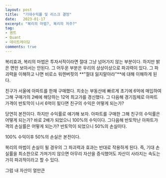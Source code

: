 ```yaml
---
layout: post
title:  "기대수익률 및 리스크 결정"
date:   2023-01-17
excerpt: "복리의 마법?, 복리의 저주?"
tag:
- 퀀트 
- Quant
- 데이트레이딩
comments: true
---
```


복리효과, 복리의 마법은 투자서적이라면 절대 그냥 넘어가지 않는 부분이다. 
하지만 밝은 면만 보아서는 안된다. 그 어두운 부분은 우리의 상상이상으로 파괴력이 있다. 
그 파괴력을 이해하고 나면 비로소 워렌버핏의 **"절대 잃지말아라"**에 대해 이해하게 된다.

친구가 서울에 아파트를 한채 구매했다. 치솟는 부동산에 빠르게 초기에 6억에 매입하여 그해 구매가의 2배에 해당하는 12억 최고가를
경신했다. 그 다음해 경기침체로 아파트 가격이 반토막이 나서 6억이 됬다면 친구의 수익은 어떻게 되는가?

당연히 본전이다. 하지만 수익률로 얘기해 보자. 
아파트를 구매한 그해 친구의 수익률은 어떻게 되는가? 바로 2배가 되었으니 100%의 수익이다. 
그다음해 반토막난 아파트가격의 손실률은 어떻게 되는가? 반토막이 되었으니 50%의 손실이다. 

100% 수익이후 50%의 손실은 본전이다. 

복리의 마법이 손실이 될 경우의 그 파괴력과 효과는 반대로 작용하게 된다.
즉, 기대 손실률을 최소한으로 가져가지 않으면 아무리 자산을 증식했어도 자산이 사라지는 속도는 가히 파괴적이라고 할 수 있다.

그럼 내 자산이 얼만큰 